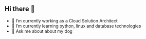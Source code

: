## Hi there 👋

- 🔭 I’m currently working as a Cloud Solution Architect
- 🌱 I’m currently learning python, linux and database technologies
- 💬 Ask me about about my dog
<!--
**beefkasten/beefkasten** is a ✨ _special_ ✨ repository because its `README.md` (this file) appears on your GitHub profile.

Here are some ideas to get you started:

- 🔭 I’m currently working on ...
- 🌱 I’m currently learning ...
- 👯 I’m looking to collaborate on ...
- 🤔 I’m looking for help with ...
- 💬 Ask me about ...
- 📫 How to reach me: ...
- 😄 Pronouns: ...
- ⚡ Fun fact: ...
-->
